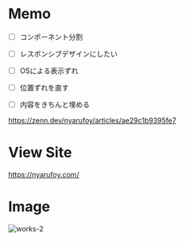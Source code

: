 # Memo
- [ ] コンポーネント分割
- [ ] レスポンシブデザインにしたい
- [ ] OSによる表示ずれ
- [ ] 位置ずれを直す
- [ ] 内容をきちんと埋める


https://zenn.dev/nyarufoy/articles/ae29c1b9395fe7

# View Site

https://nyarufoy.com/


# Image
![works-2](https://user-images.githubusercontent.com/68112807/136665388-6c34812f-f6c1-4fd4-b192-ab54f83505c5.png)
